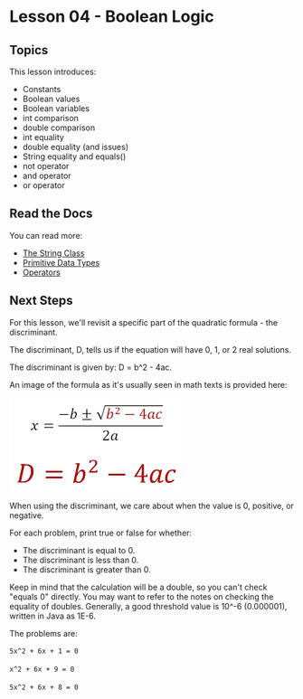 # Lesson 04 - Boolean Logic

## Topics

This lesson introduces:

- Constants
- Boolean values
- Boolean variables
- int comparison
- double comparison
- int equality
- double equality (and issues)
- String equality and equals()
- not operator
- and operator
- or operator

## Read the Docs

You can read more:

- [The String Class](https://docs.oracle.com/en/java/javase/11/docs/api/java.base/java/lang/String.html)
- [Primitive Data Types](https://docs.oracle.com/javase/tutorial/java/nutsandbolts/datatypes.html)
- [Operators](https://docs.oracle.com/javase/tutorial/java/nutsandbolts/op2.html)

## Next Steps

<!-- TODO: Next Steps -->
For this lesson, we'll revisit a specific part of the quadratic formula - the discriminant.

The discriminant, D, tells us if the equation will have 0, 1, or 2 real solutions.

The discriminant is given by: D = b^2 - 4ac.

An image of the formula as it's usually seen in math texts is provided here:

![quadratic formula image](./discriminant.png)

When using the discriminant, we care about when the value is 0, positive, or negative.

For each problem, print true or false for whether:

- The discriminant is equal to 0.
- The discriminant is less than 0.
- The discriminant is greater than 0.

Keep in mind that the calculation will be a double, so you can't check "equals 0" directly. You may want to refer to the notes on checking the equality of doubles. Generally, a good threshold value is 10^-6 (0.000001), written in Java as 1E-6.

The problems are:

    5x^2 + 6x + 1 = 0

    x^2 + 6x + 9 = 0

    5x^2 + 6x + 8 = 0
